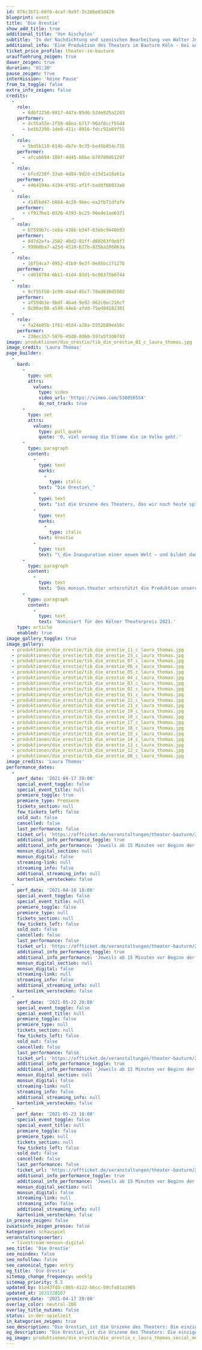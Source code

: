 ```yaml
---
id: 876c3b71-60f6-4caf-9a97-2c266e83d428
blueprint: event
title: 'Die Orestie'
show_add_title: true
additional_title: 'Von Aischylos'
subtitle: 'In der Nachdichtung und szenischen Bearbeitung von Walter Jens'
additional_info: 'Eine Produktion des Theaters im Bauturm Köln - bei uns im Livestream'
ticket_price_profile: theater-im-bauturm
urauffuehrung_zeigen: true
dauer_zeigen: true
duration: '01:30'
pause_zeigen: true
intermission: 'keine Pause'
from_to_toggle: false
extra_info_zeigen: false
credits:
  -
    role:
      - 0dbf2250-8817-447a-85d6-524e025a22d3
    performer:
      - dc55a55e-2f58-48ea-b717-96af8ccf55d4
      - be5b2398-1de0-411c-8916-fdcc92a69f55
  -
    role:
      - 5bd5b110-614b-4b7e-9c35-be45b854c735
    performer:
      - afcab694-180f-4d45-b6be-b707d9d61297
  -
    role:
      - bfcd238f-33a6-4d84-9d2d-e15d1a18ab1a
    performer:
      - e464194a-4194-4f91-af1f-baddf66033a8
  -
    role:
      - 4145bd47-b064-4c28-9bec-ea2fb71dfafe
    performer:
      - cf917be1-0326-4393-bc25-96e4e1ae6371
  -
    role:
      - b7599b7c-ceba-438b-b34f-83ebc9440b93
    performer:
      - 047d2efa-2502-40d2-91ff-d60263f0e8f7
      - 999b0ba7-a25d-4510-b27b-825ba286063a
  -
    role:
      - 16f54ca7-0952-41b9-9e3f-0e85bc17127b
    performer:
      - c4018784-6b11-41d4-82d1-bc00375b6744
  -
    role:
      - 9cf55f58-1c99-4dad-85c7-78ed830d5502
    performer:
      - af594b3e-9bdf-4bad-9e92-062c0ec216cf
      - 0c00ac98-a548-44eb-afdd-75ed8d182301
  -
    role:
      - fa24e85b-1f61-45d4-a28a-5552b89ea56c
    performer:
      - 230ec157-5076-45d0-8d68-597a5f3d0743
image: produktionen/die_orestie/tib_die_orestie_01_c_laura_thomas.jpg
image_credit: 'Laura Thomas'
page_builder:
  -
    bard:
      -
        type: set
        attrs:
          values:
            type: video
            video_url: 'https://vimeo.com/538056554'
            do_not_track: true
      -
        type: set
        attrs:
          values:
            type: pull_quote
            quote: 'O, viel vermag die Stimme die im Volke geht.'
      -
        type: paragraph
        content:
          -
            type: text
            marks:
              -
                type: italic
            text: "Die Orestie\_"
          -
            type: text
            text: "ist die Urszene des Theaters, das wir noch heute spielen: Die einzige komplett erhaltene Tetralogie der antiken Bühnenkunst – und ein psychologischer Krimi, der einem noch immer die Haare zu Berge stehen lässt. Mit faszinierendem Gespür für starke dramatische Situationen und Suspense führt Aischylos die Verkettung von Mordfällen in einer heillos zerstrittenen Familiendynastie vor, um im dritten Teil Blutschande und Demokratie als Mittel zur Konfliktbewältigung gegeneinander in Stellung zu bringen. Wie kaum ein zweiter Text zeigt die\_"
          -
            type: text
            marks:
              -
                type: italic
            text: Orestie
          -
            type: text
            text: "\_die Inauguration einer neuen Welt – und bildet damit eine Blaupause, die sich vortrefflich auf die Neuordnung der globalen Verhältnisse nach der aktuellen Krise transparent machen lässt.\_"
      -
        type: paragraph
        content:
          -
            type: text
            text: 'Das monsun.theater unterstützt die Produktion unserer Hausregisseurin und Rolf-Mares-Preisträgerin Kathrin Mayr im Kölner Theater im Bauturm bei der Umsetzung des Online-Streams.'
      -
        type: paragraph
        content:
          -
            type: text
            text: 'Nominiert für den Kölner Theaterpreis 2021.'
    type: article
    enabled: true
image_gallery_toggle: true
image_gallery:
  - produktionen/die_orestie/tib_die_orestie_11_c_laura_thomas.jpg
  - produktionen/die_orestie/tib_die_orestie_23_c_laura_thomas.jpg
  - produktionen/die_orestie/tib_die_orestie_07_c_laura_thomas.jpg
  - produktionen/die_orestie/tib_die_orestie_06_c_laura_thomas.jpg
  - produktionen/die_orestie/tib_die_orestie_05_c_laura_thomas.jpg
  - produktionen/die_orestie/tib_die_orestie_04_c_laura_thomas.jpg
  - produktionen/die_orestie/tib_die_orestie_03_c_laura_thomas.jpg
  - produktionen/die_orestie/tib_die_orestie_02_c_laura_thomas.jpg
  - produktionen/die_orestie/tib_die_orestie_01_c_laura_thomas.jpg
  - produktionen/die_orestie/tib_die_orestie_22_c_laura_thomas.jpg
  - produktionen/die_orestie/tib_die_orestie_21_c_laura_thomas.jpg
  - produktionen/die_orestie/tib_die_orestie_19_c_laura_thomas.jpg
  - produktionen/die_orestie/tib_die_orestie_18_c_laura_thomas.jpg
  - produktionen/die_orestie/tib_die_orestie_17_c_laura_thomas.jpg
  - produktionen/die_orestie/tib_die_orestie_16_c_laura_thomas.jpg
  - produktionen/die_orestie/tib_die_orestie_15_c_laura_thomas.jpg
  - produktionen/die_orestie/tib_die_orestie_14_c_laura_thomas.jpg
  - produktionen/die_orestie/tib_die_orestie_13_c_laura_thomas.jpg
  - produktionen/die_orestie/tib_die_orestie_12_c_laura_thomas.jpg
  - produktionen/die_orestie/tib_die_orestie_08_c_laura_thomas.jpg
image_credits: 'Laura Thomas'
performance_dates:
  -
    perf_date: '2021-04-17 20:00'
    special_event_toggle: false
    special_event_title: null
    premiere_toggle: true
    premiere_type: Premiere
    tickets_section: null
    few_tickets_left: false
    sold_out: false
    cancelled: false
    last_performance: false
    ticket_url: 'https://offticket.de/veranstaltungen/theater-bauturm/2021-04-17-2000-premiere-die-orestie-live-stream'
    additional_info_performance_toggle: true
    additional_info_performance: 'Jeweils ab 15 Minuten vor Beginn der Vorstellung sind wir mit einer kurzen Begrüßung und Einleitung für Sie da.'
    monsun_digital_section: null
    monsun_digital: false
    streaming-link: null
    streaming_info: false
    additional_streaming_info: null
    kartenlink_verstecken: false
  -
    perf_date: '2021-04-18 18:00'
    special_event_toggle: false
    special_event_title: null
    premiere_toggle: false
    premiere_type: null
    tickets_section: null
    few_tickets_left: false
    sold_out: false
    cancelled: false
    last_performance: false
    ticket_url: 'https://offticket.de/veranstaltungen/theater-bauturm/2021-04-18-1800-die-orestie-live-stream'
    additional_info_performance_toggle: true
    additional_info_performance: 'Jeweils ab 15 Minuten vor Beginn der Vorstellung sind wir mit einer kurzen Begrüßung und Einleitung für Sie da.'
    monsun_digital_section: null
    monsun_digital: false
    streaming-link: null
    streaming_info: false
    additional_streaming_info: null
    kartenlink_verstecken: false
  -
    perf_date: '2021-05-22 20:00'
    special_event_toggle: false
    special_event_title: null
    premiere_toggle: false
    premiere_type: null
    tickets_section: null
    few_tickets_left: false
    sold_out: false
    cancelled: false
    last_performance: false
    ticket_url: 'https://offticket.de/veranstaltungen/theater-bauturm/2021-05-22-2000-die-orestie-live-stream'
    additional_info_performance_toggle: true
    additional_info_performance: 'Jeweils ab 15 Minuten vor Beginn der Vorstellung sind wir mit einer kurzen Begrüßung und Einleitung für Sie da.'
    monsun_digital_section: null
    monsun_digital: false
    streaming-link: null
    streaming_info: false
    additional_streaming_info: null
    kartenlink_verstecken: false
  -
    perf_date: '2021-05-23 18:00'
    special_event_toggle: false
    special_event_title: null
    premiere_toggle: false
    premiere_type: null
    tickets_section: null
    few_tickets_left: false
    sold_out: false
    cancelled: false
    last_performance: false
    ticket_url: 'https://offticket.de/veranstaltungen/theater-bauturm/2021-05-23-1800-die-orestie-live-stream'
    additional_info_performance_toggle: true
    additional_info_performance: 'Jeweils ab 15 Minuten vor Beginn der Vorstellung sind wir mit einer kurzen Begrüßung und Einleitung für Sie da.'
    monsun_digital_section: null
    monsun_digital: false
    streaming-link: null
    streaming_info: false
    additional_streaming_info: null
    kartenlink_verstecken: false
in_presse_zeigen: false
zusatsinfo_zeigen_presse: false
kategorien: schauspiel
veranstaltungsoerter:
  - livestream-monsun-digital
seo_title: 'Die Orestie'
seo_noindex: false
seo_nofollow: false
seo_canonical_type: entry
og_title: 'Die Orestie'
sitemap_change_frequency: weekly
sitemap_priority: 0.5
updated_by: b1a43fd3-c865-4122-b6cc-50cfa81a1985
updated_at: 1631728167
premiere_date: '2021-04-17 20:00'
overlay_color: neutral-200
overlay_title_nutzen: false
status: in-der-spielzeit
in_kategorien_zeigen: true
seo_description: "Die Orestie\_ist die Urszene des Theaters: Die einzige komplett erhaltene antike Tetralogie und ein Krimi, der einem noch immer die Haare zu Berge stehen lässt."
og_description: "Die Orestie\_ist die Urszene des Theaters: Die einzige komplett erhaltene antike Tetralogie und ein Krimi, der einem noch immer die Haare zu Berge stehen lässt."
og_image: produktionen/die_orestie/die_orestie_c_laura_thomas_social_media_image.jpg
---
```

